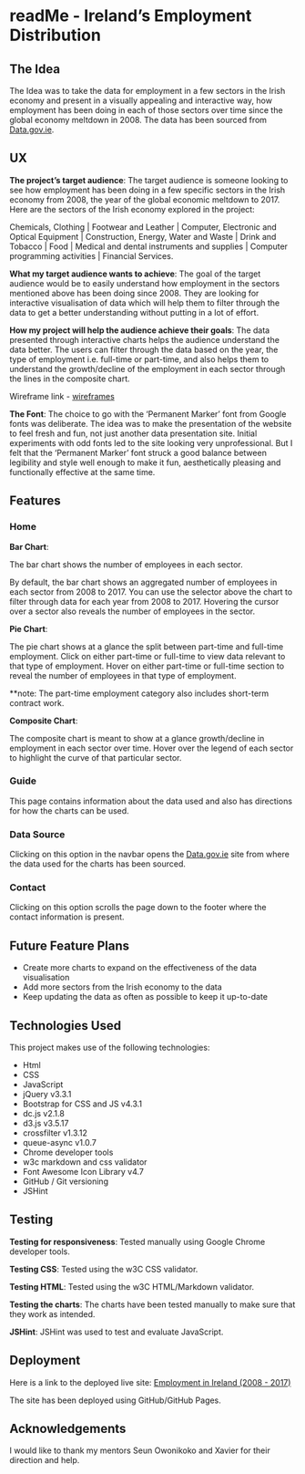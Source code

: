 # readMe - Ireland’s Employment Distribution

## The Idea

The Idea was to take the data for employment in a few sectors in the Irish economy and present in a visually appealing and interactive way, how employment has been doing in each of those sectors over time since the global economy meltdown in 2008.  The data has been sourced from [Data.gov.ie](https://data.gov.ie).


## UX

**The project’s target audience**: The target audience is someone looking to see how employment has been doing in a few specific sectors in the Irish economy from 2008, the year of the global economic meltdown to 2017. Here are the sectors of the Irish economy explored in the project:

Chemicals, Clothing | Footwear and Leather | Computer, Electronic and Optical Equipment | Construction, Energy, Water and Waste | Drink and Tobacco | Food | Medical and dental instruments and supplies | Computer programming activities | Financial Services.

**What my target audience wants to achieve**: The goal of the target audience would be to easily understand how employment in the sectors mentioned above has been doing since 2008. They are looking for interactive visualisation of data which will help them to filter through the data to get a better understanding without putting in a lot of effort.

**How my project will help the audience achieve their goals**: The data presented through interactive charts helps the audience understand the data better. The users can filter through the data based on the year, the type of employment i.e. full-time or part-time, and also helps them to understand the growth/decline of the employment in each sector through the lines in the composite chart.

Wireframe link -  [wireframes](https://github.com/ablshk/interactivecharts/tree/master/wireframes) 

**The Font**: The choice to go with the ‘Permanent Marker’ font from Google fonts was deliberate. The idea was to make the presentation of the website to feel fresh and fun, not just another data presentation site. Initial experiments with odd fonts led to the site looking very unprofessional. But I felt that the ‘Permanent Marker’ font struck a good balance between legibility and style well enough to make it fun, aesthetically pleasing and functionally effective at the same time.


## Features

### Home

**Bar Chart**:

The bar chart shows the number of employees in each sector.

By default, the bar chart shows an aggregated number of employees in each sector from 2008 to 2017.  You can use the selector above the chart to filter through data for each year from 2008 to 2017. Hovering the cursor over a sector also reveals the number of employees in the sector.

**Pie Chart**:

The pie chart shows at a glance the split between part-time and full-time employment. Click on either part-time or full-time to view data relevant to that type of employment. Hover on either part-time or full-time section to reveal the number of employees in that type of employment.

**note: The part-time employment category also includes short-term contract work.

**Composite Chart**:

The composite chart is meant to show at a glance growth/decline in employment in each sector over time. Hover over the legend of each sector to highlight the curve of that particular sector.

### Guide

This page contains information about the data used and also has directions for how the charts can be used.

### Data Source

Clicking on this option in the navbar opens the [Data.gov.ie](https://data.gov.ie) site from where the data used for the charts has been sourced.

### Contact

Clicking on this option scrolls the page down to the footer where the contact information is present.


## Future Feature Plans

* Create more charts to expand on the effectiveness of the data visualisation
* Add more sectors from the Irish economy to the data
* Keep updating the data as often as possible to keep it up-to-date


## Technologies Used

This project makes use of the following technologies:

* Html
* CSS
* JavaScript
* jQuery v3.3.1
* Bootstrap for CSS and JS v4.3.1
* dc.js v2.1.8
* d3.js v3.5.17
* crossfilter v1.3.12
* queue-async v1.0.7
* Chrome developer tools
* w3c markdown and css validator
* Font Awesome Icon Library v4.7
* GitHub / Git versioning
* JSHint


## Testing

**Testing for responsiveness**: Tested manually using Google Chrome developer tools.

**Testing CSS**: Tested using the w3C CSS validator.

**Testing HTML**: Tested using the w3C HTML/Markdown validator.

**Testing the charts**: The charts have been tested manually to make sure that they work as intended.

**JSHint**: JSHint was used to test and evaluate JavaScript.


## Deployment

Here is a link to the deployed live site: [Employment in Ireland (2008 - 2017)](https://ablshk.github.io/interactivecharts/)

The site has been deployed using GitHub/GitHub Pages.


## Acknowledgements
I would like to thank my mentors Seun Owonikoko and Xavier for their direction and help.